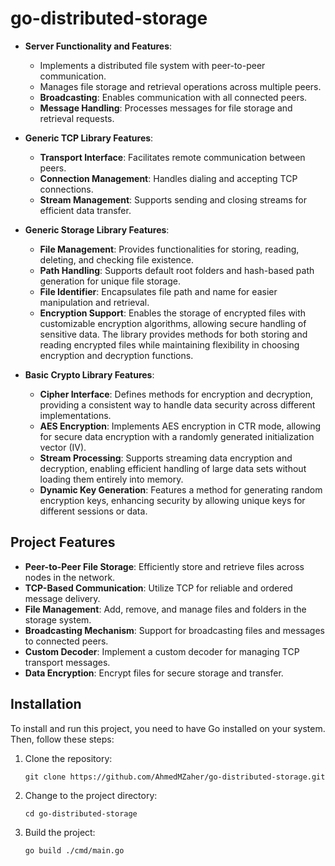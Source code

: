 # go-distributed-storage

*   **Server Functionality and Features**:
    
    *   Implements a distributed file system with peer-to-peer communication.
    *   Manages file storage and retrieval operations across multiple peers.
    *   **Broadcasting**: Enables communication with all connected peers.
    *   **Message Handling**: Processes messages for file storage and retrieval requests.
*   **Generic TCP Library Features**:
    
    *   **Transport Interface**: Facilitates remote communication between peers.
    *   **Connection Management**: Handles dialing and accepting TCP connections.
    *   **Stream Management**: Supports sending and closing streams for efficient data transfer.
*   **Generic Storage Library Features**:
    
    *   **File Management**: Provides functionalities for storing, reading, deleting, and checking file existence.
    *   **Path Handling**: Supports default root folders and hash-based path generation for unique file storage.
    *   **File Identifier**: Encapsulates file path and name for easier manipulation and retrieval.
    *   **Encryption Support**: Enables the storage of encrypted files with customizable encryption algorithms, allowing secure 
    handling of sensitive data. The library provides methods for both storing and reading encrypted files while maintaining flexibility in choosing encryption and decryption functions.

*   **Basic Crypto Library Features**:

    *   **Cipher Interface**: Defines methods for encryption and decryption, providing a consistent way to handle data security across different implementations.
    *   **AES Encryption**: Implements AES encryption in CTR mode, allowing for secure data encryption with a randomly generated initialization vector (IV).
    *   **Stream Processing**: Supports streaming data encryption and decryption, enabling efficient handling of large data sets without loading them entirely into memory.
    *   **Dynamic Key Generation**: Features a method for generating random encryption keys, enhancing security by allowing unique keys for different sessions or data.



## Project Features

- **Peer-to-Peer File Storage**: Efficiently store and retrieve files across nodes in the network.
- **TCP-Based Communication**: Utilize TCP for reliable and ordered message delivery.
- **File Management**: Add, remove, and manage files and folders in the storage system.
- **Broadcasting Mechanism**: Support for broadcasting files and messages to connected peers.
- **Custom Decoder**: Implement a custom decoder for managing TCP transport messages.
- **Data Encryption**: Encrypt files for secure storage and transfer.

## Installation

To install and run this project, you need to have Go installed on your system. Then, follow these steps:

1. Clone the repository:
   ```
   git clone https://github.com/AhmedMZaher/go-distributed-storage.git
   ```

2. Change to the project directory:
   ```
   cd go-distributed-storage
   ```

3. Build the project:
   ```
   go build ./cmd/main.go
